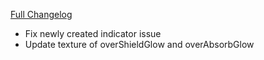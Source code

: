 [Full Changelog](https://github.com/enderneko/Cell/compare/r211-release...e2b743e3c200d2198f22daac5842f2fe4d1e27a7)

- Fix newly created indicator issue
- Update texture of overShieldGlow and overAbsorbGlow
